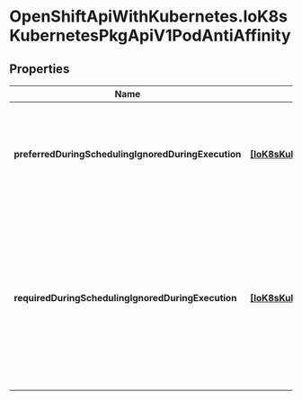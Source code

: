 # OpenShiftApiWithKubernetes.IoK8sKubernetesPkgApiV1PodAntiAffinity

## Properties
Name | Type | Description | Notes
------------ | ------------- | ------------- | -------------
**preferredDuringSchedulingIgnoredDuringExecution** | [**[IoK8sKubernetesPkgApiV1WeightedPodAffinityTerm]**](IoK8sKubernetesPkgApiV1WeightedPodAffinityTerm.md) | The scheduler will prefer to schedule pods to nodes that satisfy the anti-affinity expressions specified by this field, but it may choose a node that violates one or more of the expressions. The node that is most preferred is the one with the greatest sum of weights, i.e. for each node that meets all of the scheduling requirements (resource request, requiredDuringScheduling anti-affinity expressions, etc.), compute a sum by iterating through the elements of this field and adding \&quot;weight\&quot; to the sum if the node has pods which matches the corresponding podAffinityTerm; the node(s) with the highest sum are the most preferred. | [optional] 
**requiredDuringSchedulingIgnoredDuringExecution** | [**[IoK8sKubernetesPkgApiV1PodAffinityTerm]**](IoK8sKubernetesPkgApiV1PodAffinityTerm.md) | NOT YET IMPLEMENTED. TODO: Uncomment field once it is implemented. If the anti-affinity requirements specified by this field are not met at scheduling time, the pod will not be scheduled onto the node. If the anti-affinity requirements specified by this field cease to be met at some point during pod execution (e.g. due to a pod label update), the system will try to eventually evict the pod from its node. When there are multiple elements, the lists of nodes corresponding to each podAffinityTerm are intersected, i.e. all terms must be satisfied. RequiredDuringSchedulingRequiredDuringExecution []PodAffinityTerm  &#x60;json:\&quot;requiredDuringSchedulingRequiredDuringExecution,omitempty\&quot;&#x60; If the anti-affinity requirements specified by this field are not met at scheduling time, the pod will not be scheduled onto the node. If the anti-affinity requirements specified by this field cease to be met at some point during pod execution (e.g. due to a pod label update), the system may or may not try to eventually evict the pod from its node. When there are multiple elements, the lists of nodes corresponding to each podAffinityTerm are intersected, i.e. all terms must be satisfied. | [optional] 


